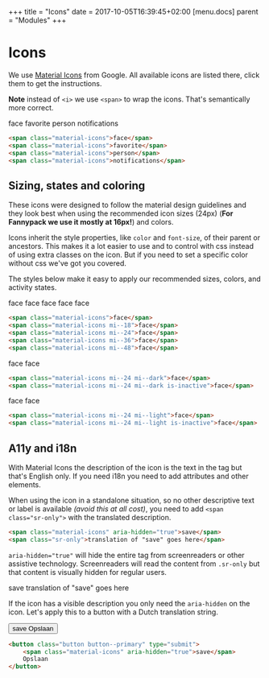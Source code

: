 +++
title = "Icons"
date = 2017-10-05T16:39:45+02:00
[menu.docs]
parent = "Modules"
+++

# Icons

We use [Material Icons](https://material.io/icons/) from Google. All available icons are listed there, click them to get the instructions.

**Note** instead of `<i>` we use `<span>` to wrap the icons. That's semantically more correct.

<div class="fp-example">
	<span class="material-icons">face</span>
	<span class="material-icons">favorite</span>
	<span class="material-icons">person</span>
	<span class="material-icons">notifications</span>
</div>

```html
<span class="material-icons">face</span>
<span class="material-icons">favorite</span>
<span class="material-icons">person</span>
<span class="material-icons">notifications</span>
```

## Sizing, states and coloring

These icons were designed to follow the material design guidelines and they look best when using the recommended icon sizes (24px) (**For Fannypack we use it mostly at 16px!**) and colors.

Icons inherit the style properties, like `color` and `font-size`, of their parent or ancestors. This makes it a lot easier to use and to control with css instead of using extra classes on the icon. But if you need to set a specific color without css we've got you covered.

The styles below make it easy to apply our recommended sizes, colors, and activity states.

<div class="fp-example">
	<span class="material-icons">face</span>
	<span class="material-icons mi--18">face</span>
	<span class="material-icons mi--24">face</span>
	<span class="material-icons mi--36">face</span>
	<span class="material-icons mi--48">face</span>
</div>

```html
<span class="material-icons">face</span>
<span class="material-icons mi--18">face</span>
<span class="material-icons mi--24">face</span>
<span class="material-icons mi--36">face</span>
<span class="material-icons mi--48">face</span>
```

<div class="fp-example">
	<span class="material-icons mi--24 mi--dark">face</span>
	<span class="material-icons mi--24 mi--dark is-inactive">face</span>
</div>

```html
<span class="material-icons mi--24 mi--dark">face</span>
<span class="material-icons mi--24 mi--dark is-inactive">face</span>
```

<div class="fp-example fp-example--dark">
	<span class="material-icons mi--24 mi--light">face</span>
	<span class="material-icons mi--24 mi--light is-inactive">face</span>
</div>

```html
<span class="material-icons mi--24 mi--light">face</span>
<span class="material-icons mi--24 mi--light is-inactive">face</span>
```

## A11y and i18n

With Material Icons the description of the icon is the text in the tag but that's English only. If you need i18n you need to add attributes and other elements.

When using the icon in a standalone situation, so no other descriptive text or label is available *(avoid this at all cost)*, you need to add `<span class="sr-only">` with the translated description.

```html
<span class="material-icons" aria-hidden="true">save</span>
<span class="sr-only">translation of "save" goes here</span>
```

`aria-hidden="true"` will hide the entire tag from screenreaders or other assistive technology. Screenreaders will read the content from `.sr-only` but that content is visually hidden for regular users.

<div class="fp-example">
	<span class="material-icons" aria-hidden="true">save</span>
	<span class="sr-only">translation of "save" goes here</span>
</div>

If the icon has a visible description you only need the `aria-hidden` on the icon.
Let's apply this to a button with a Dutch translation string.

<div class="fp-example">
	<button class="button button--primary" type="submit">
		<span class="material-icons" aria-hidden="true">save</span>
		Opslaan
	</button>
</div>

```html
<button class="button button--primary" type="submit">
	<span class="material-icons" aria-hidden="true">save</span>
	Opslaan
</button>
```

